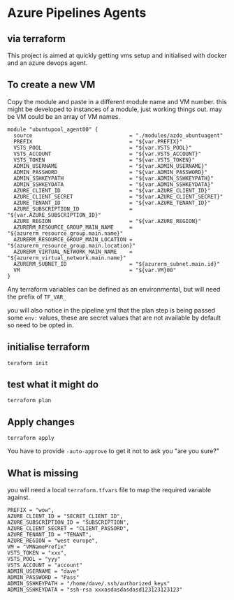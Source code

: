 # Azure Pipelines Agents

## via terraform

This project is aimed at quickly getting vms setup and initialised with docker and an azure devops agent.

## To create a new VM

Copy the module and paste in a different module name and VM number. this might be developed to instances of a module, just working things out. may be VM could be an array of VM names.

```shell
module "ubuntupool_agent00" {
  source                               = "./modules/azdo_ubuntuagent"
  PREFIX                               = "${var.PREFIX}"
  VSTS_POOL                            = "${var.VSTS_POOL}"
  VSTS_ACCOUNT                         = "${var.VSTS_ACCOUNT}"
  VSTS_TOKEN                           = "${var.VSTS_TOKEN}"
  ADMIN_USERNAME                       = "${var.ADMIN_USERNAME}"
  ADMIN_PASSWORD                       = "${var.ADMIN_PASSWORD}"
  ADMIN_SSHKEYPATH                     = "${var.ADMIN_SSHKEYPATH}"
  ADMIN_SSHKEYDATA                     = "${var.ADMIN_SSHKEYDATA}"
  AZURE_CLIENT_ID                      = "${var.AZURE_CLIENT_ID}"
  AZURE_CLIENT_SECRET                  = "${var.AZURE_CLIENT_SECRET}"
  AZURE_TENANT_ID                      = "${var.AZURE_TENANT_ID}"
  AZURE_SUBSCRIPTION_ID                = "${var.AZURE_SUBSCRIPTION_ID}"
  AZURE_REGION                         = "${var.AZURE_REGION}"
  AZURERM_RESOURCE_GROUP_MAIN_NAME     = "${azurerm_resource_group.main.name}"
  AZURERM_RESOURCE_GROUP_MAIN_LOCATION = "${azurerm_resource_group.main.location}"
  AZURERM_VIRTUAL_NETWORK_MAIN_NAME    = "${azurerm_virtual_network.main.name}"
  AZURERM_SUBNET_ID                    = "${azurerm_subnet.main.id}"
  VM                                   = "${var.VM}00"
}
```

Any  terraform variables can be defined as an environmental, but will need the prefix of `TF_VAR_`

you will also notice in the pipeline.yml that the plan step is being passed some `env:` values, these are secret values that are not available by default so need to be opted in.

## initialise terraform

```shell
teraform init
```

## test what it might do

```shell
terraform plan
```

## Apply changes

```shell
terraform apply
```

You have to provide `-auto-approve` to get it not to ask you "are you sure?"

## What is missing

you will need a local `terraform.tfvars` file to map the required variable against.

```shell
PREFIX = "wow",
AZURE_CLIENT_ID = "SECRET_CLIENT_ID",
AZURE_SUBSCRIPTION_ID = "SUBSCRIPTION",
AZURE_CLIENT_SECRET = "CLIENT_PASSORD",
AZURE_TENANT_ID = "TENANT",
AZURE_REGION = "west europe",
VM = "VMNamePrefix"
VSTS_TOKEN = "xxx",
VSTS_POOL = "yyy"
VSTS_ACCOUNT = "account"
ADMIN_USERNAME = "dave"
ADMIN_PASSWORD = "Pass"
ADMIN_SSHKEYPATH = "/home/dave/.ssh/authorized_keys"
ADMIN_SSHKEYDATA = "ssh-rsa xxxasdasdasdasd123123123123"
```
